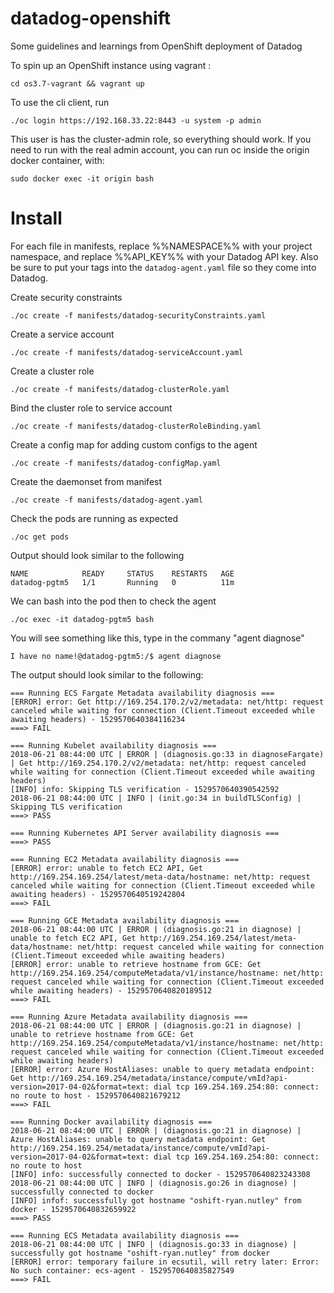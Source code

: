 # datadog-openshift
Some guidelines and learnings from OpenShift deployment of Datadog


To spin up an OpenShift instance using vagrant :

`cd os3.7-vagrant && vagrant up`

To use the cli client, run

```
./oc login https://192.168.33.22:8443 -u system -p admin
```

This user is has the cluster-admin role, so everything should work. If you need to run with the real admin account, you can run oc inside the origin docker container, with:

```
sudo docker exec -it origin bash
```

# Install
For each file in manifests, replace %%NAMESPACE%% with your project namespace, and replace %%API_KEY%% with your Datadog API key. Also be sure to put your tags into the `datadog-agent.yaml` file so they come into Datadog.

Create security constraints
```
./oc create -f manifests/datadog-securityConstraints.yaml
```

Create a service account
```
./oc create -f manifests/datadog-serviceAccount.yaml
```

Create a cluster role
```
./oc create -f manifests/datadog-clusterRole.yaml
```

Bind the cluster role to service account
```
./oc create -f manifests/datadog-clusterRoleBinding.yaml
```

Create a config map for adding custom configs to the agent
```
./oc create -f manifests/datadog-configMap.yaml
```

<!-- Ensure the security constraints are applied to the datadog user
```
./oc adm policy add-scc-to-user privileged -n %%NAMESPACE%% -z datadog
``` -->

Create the daemonset from manifest
```
./oc create -f manifests/datadog-agent.yaml
```

Check the pods are running as expected
```
./oc get pods
```

Output should look similar to the following
```console
NAME            READY     STATUS    RESTARTS   AGE
datadog-pgtm5   1/1       Running   0          11m
```

We can bash into the pod then to check the agent
```
./oc exec -it datadog-pgtm5 bash
```

You will see something like this, type in the commany "agent diagnose"
```console
I have no name!@datadog-pgtm5:/$ agent diagnose
```

The output should look similar to the following:
```console
=== Running ECS Fargate Metadata availability diagnosis ===
[ERROR] error: Get http://169.254.170.2/v2/metadata: net/http: request canceled while waiting for connection (Client.Timeout exceeded while awaiting headers) - 1529570640384116234
===> FAIL

=== Running Kubelet availability diagnosis ===
2018-06-21 08:44:00 UTC | ERROR | (diagnosis.go:33 in diagnoseFargate) | Get http://169.254.170.2/v2/metadata: net/http: request canceled while waiting for connection (Client.Timeout exceeded while awaiting headers)
[INFO] info: Skipping TLS verification - 1529570640390542592
2018-06-21 08:44:00 UTC | INFO | (init.go:34 in buildTLSConfig) | Skipping TLS verification
===> PASS

=== Running Kubernetes API Server availability diagnosis ===
===> PASS

=== Running EC2 Metadata availability diagnosis ===
[ERROR] error: unable to fetch EC2 API, Get http://169.254.169.254/latest/meta-data/hostname: net/http: request canceled while waiting for connection (Client.Timeout exceeded while awaiting headers) - 1529570640519242804
===> FAIL

=== Running GCE Metadata availability diagnosis ===
2018-06-21 08:44:00 UTC | ERROR | (diagnosis.go:21 in diagnose) | unable to fetch EC2 API, Get http://169.254.169.254/latest/meta-data/hostname: net/http: request canceled while waiting for connection (Client.Timeout exceeded while awaiting headers)
[ERROR] error: unable to retrieve hostname from GCE: Get http://169.254.169.254/computeMetadata/v1/instance/hostname: net/http: request canceled while waiting for connection (Client.Timeout exceeded while awaiting headers) - 1529570640820189512
===> FAIL

=== Running Azure Metadata availability diagnosis ===
2018-06-21 08:44:00 UTC | ERROR | (diagnosis.go:21 in diagnose) | unable to retrieve hostname from GCE: Get http://169.254.169.254/computeMetadata/v1/instance/hostname: net/http: request canceled while waiting for connection (Client.Timeout exceeded while awaiting headers)
[ERROR] error: Azure HostAliases: unable to query metadata endpoint: Get http://169.254.169.254/metadata/instance/compute/vmId?api-version=2017-04-02&format=text: dial tcp 169.254.169.254:80: connect: no route to host - 1529570640821679212
===> FAIL

=== Running Docker availability diagnosis ===
2018-06-21 08:44:00 UTC | ERROR | (diagnosis.go:21 in diagnose) | Azure HostAliases: unable to query metadata endpoint: Get http://169.254.169.254/metadata/instance/compute/vmId?api-version=2017-04-02&format=text: dial tcp 169.254.169.254:80: connect: no route to host
[INFO] info: successfully connected to docker - 1529570640823243308
2018-06-21 08:44:00 UTC | INFO | (diagnosis.go:26 in diagnose) | successfully connected to docker
[INFO] infof: successfully got hostname "oshift-ryan.nutley" from docker - 1529570640832659922
===> PASS

=== Running ECS Metadata availability diagnosis ===
2018-06-21 08:44:00 UTC | INFO | (diagnosis.go:33 in diagnose) | successfully got hostname "oshift-ryan.nutley" from docker
[ERROR] error: temporary failure in ecsutil, will retry later: Error: No such container: ecs-agent - 1529570640835827549
===> FAIL
```
